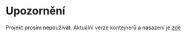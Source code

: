 
# Upozornění
Projekt prosím nepoužívat. Aktuální verze kontejnerů a nasazení je [zde](https://github.com/ceskaexpedice/kramerius-docker-compose)  

<!---
## kramerius-docker
 Docker balíček pro Kramerius https://github.com/ceskaexpedice/kramerius a další balíčky s komponenty, nutnýni pro jeho běh

Pro spuštění je nutné mít nainstalované dvě komponenty:
- http://docs.docker.com/installation/debian/
- http://docs.docker.com/compose/install/

Pro provoz Krameria je nutné pustit více kontejnerů:
- kramerius
- solr
- fedora
- několik provozních databází postgres (dvě pro fedoru, jednu pro Krameria)
- imageserver
- nginx pro imageserver
- memcached

Tyto kontejnery je nutné za pomocí nástroje docker-compose spojit.

Nově se používá pro Kramerius s2i-builder na [moravianlibrary/s2i-kramerius](https://github.com/moravianlibrary/s2i-kramerius)

Konfigurace je popsaná [zde](https://github.com/moravianlibrary/kramerius-docker/wiki/Konfigurace-Krameria)
-->

